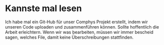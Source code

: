 # Kannste mal lesen
Ich habe mal ein Git-Hub für unser Comphys Projekt erstellt, indem wir unseren Code uploaden und zusammenführen können. Sollte hoffentlich die Arbeit erleichtern. Wenn wir was bearbeiten, müssen wir immer bescheid sagen, welches File, damit keine Überschreibungen stattfinden.
